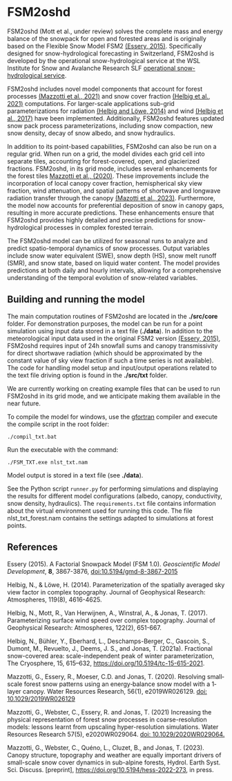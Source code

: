 # FSM2oshd

FSM2oshd (Mott et al., under review) solves the complete mass and energy balance of the snowpack for open and forested areas and is originally based on the Flexible Snow Model FSM2 [(Essery, 2015)](#Essery2015). Specifically designed for snow-hydrological forecasting in Switzerland, FSM2oshd is developed by the operational snow-hydrological service at the WSL Institute for Snow and Avalanche Research SLF [operational snow-hydrological service](https://www.slf.ch/en/snow/snow-as-a-water-resource/snow-hydrological-forecasting.html). 


FSM2oshd includes novel model components that account for forest processes [(Mazzotti et al., 2021)](#Mazzotti2021) and snow cover fraction [(Helbig et al., 2021)](#Helbig2021) computations. For larger-scale applications sub-grid parameterizations for radiation [(Helbig and Löwe, 2014)](#Helbig2014) and wind [(Helbig et al., 2017)](#Helbig2017) have been implemented. Additionally, FSM2oshd features updated snow pack process parameterizations, including snow compaction, new snow density, decay of snow albedo, and snow hydraulics. 

In addition to its point-based capabilities, FSM2oshd can also be run on a regular grid. When run on a grid, the model divides each grid cell into separate tiles, accounting for forest-covered, open, and glacierized fractions. FSM2oshd, in its grid mode, includes several enhancements for the forest tiles [Mazzotti et al., (2020)](#Mazzotti2020). These improvements include the incorporation of local canopy cover fraction, hemispherical sky view fraction, wind attenuation, and spatial patterns of shortwave and longwave radiation transfer through the canopy [(Mazotti et al., 2023)](#Mazzotti2023). Furthermore, the model now accounts for preferential deposition of snow in canopy gaps, resulting in more accurate predictions. These enhancements ensure that FSM2oshd provides highly detailed and precise predictions for snow-hydrological processes in complex forested terrain.

The FSM2oshd model can be utilized for seasonal runs to analyze and predict spatio-temporal dynamics of snow processes. Output variables include snow water equivalent (SWE), snow depth (HS), snow melt runoff (SMR), and snow state, based on liquid water content. The model provides predictions at both daily and hourly intervals, allowing for a comprehensive understanding of the temporal evolution of snow-related variables. 

## Building and running the model

The main computation routines of FSM2oshd are located in the **./src/core** folder. For demonstration purposes, the model
can be run for a point simulation using input data stored in a text file (**./data**). In addition to the meteorological input data used in the original FSM2 version [(Essery, 2015)](#Essery2015), FSM2oshd requires input of 24h snowfall sums and canopy transmissivity for direct shortwave radiation (which should be approximated by the constant value of sky view fraction if such a time series is not available). The code for handling model setup and input/output operations related to the text file driving option is found in the **./src/txt** folder. 

We are currently working on creating example files that can be used to run FSM2oshd in its grid mode, and we anticipate making them available in the near future.

To compile the model for windows, use the [gfortran](https://gcc.gnu.org/wiki/GFortran) compiler and execute the compile script in the root folder:

`./compil_txt.bat`

Run the executable with the command:

`./FSM_TXT.exe nlst_txt.nam`

Model output is stored in a text file (see **./data**).

See the Python script `runner.py` for performing simulations and displaying the results for different model configurations (albedo, canopy, conductivity, snow density, hydraulics). The `requirements.txt` file contains information about the virtual environment used for running this code. The file nlst_txt_forest.nam contains the settings adapted to simulations at forest points.

## References


<a name="Essery2015"></a> Essery (2015). A Factorial Snowpack Model (FSM 1.0). *Geoscientific Model Development*, **8**, 3867-3876, [doi:10.5194/gmd-8-3867-2015](http://www.geosci-model-dev.net/8/3867/2015/)

<a name="Helbig2014"></a> Helbig, N., & Löwe, H. (2014). Parameterization of the spatially averaged sky view factor in complex topography. Journal of Geophysical Research: Atmospheres, 119(8), 4616-4625.

<a name="Helbig2017"></a> Helbig, N., Mott, R., Van Herwijnen, A., Winstral, A., & Jonas, T. (2017). Parameterizing surface wind speed over complex topography. Journal of Geophysical Research: Atmospheres, 122(2), 651-667.

<a name="Helbig2021"></a> Helbig, N., Bühler, Y., Eberhard, L., Deschamps-Berger, C., Gascoin, S., Dumont, M., Revuelto, J., Deems, J. S., and Jonas, T. (2021a). Fractional snow-covered area: scale-independent peak of winter parameterization, The Cryosphere, 15, 615–632, https://doi.org/10.5194/tc-15-615-2021.

<a name="Mazzotti2020"></a> Mazzotti, G., Essery, R., Moeser, C.D. and Jonas, T. (2020). Resolving small‐scale forest snow patterns using an energy‐balance snow model with a 1‐layer canopy. Water Resources Research, 56(1), e2019WR026129. [doi: 10.1029/2019WR026129 ](https://)

<a name="Mazzotti2021"></a> Mazzotti, G., Webster, C., Essery, R. and Jonas, T. (2021) Increasing the physical representation of forest snow processes in coarse-resolution models: lessons learnt from upscaling hyper-resolution simulations. Water Resources Research 57(5), e2020WR029064. [doi: 10.1029/2020WR029064.](https://agupubs.onlinelibrary.wiley.com/doi/10.1029/2020WR029064)

<a name="Mazzotti2023"></a>Mazzotti, G., Webster, C., Quéno, L., Cluzet, B., and Jonas, T. (2023). Canopy structure, topography and weather are equally important drivers of small-scale snow cover dynamics in sub-alpine forests, Hydrol. Earth Syst. Sci. Discuss. [preprint], https://doi.org/10.5194/hess-2022-273, in press. 




